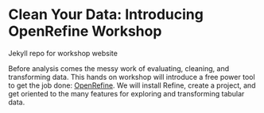 # Clean Your Data: Introducing OpenRefine Workshop 

Jekyll repo for workshop website

Before analysis comes the messy work of evaluating, cleaning, and transforming data.
This hands on workshop will introduce a free power tool to get the job done: [OpenRefine](http://openrefine.org/index.html). 
We will install Refine, create a project, and get oriented to the many features for exploring and transforming tabular data. 
